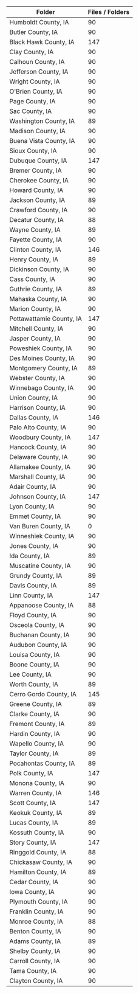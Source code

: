 | Folder                   |   Files / Folders |
|--------------------------|-------------------|
| Humboldt County, IA      |                90 |
| Butler County, IA        |                90 |
| Black Hawk County, IA    |               147 |
| Clay County, IA          |                90 |
| Calhoun County, IA       |                90 |
| Jefferson County, IA     |                90 |
| Wright County, IA        |                90 |
| O'Brien County, IA       |                90 |
| Page County, IA          |                90 |
| Sac County, IA           |                90 |
| Washington County, IA    |                89 |
| Madison County, IA       |                90 |
| Buena Vista County, IA   |                90 |
| Sioux County, IA         |                90 |
| Dubuque County, IA       |               147 |
| Bremer County, IA        |                90 |
| Cherokee County, IA      |                90 |
| Howard County, IA        |                90 |
| Jackson County, IA       |                89 |
| Crawford County, IA      |                90 |
| Decatur County, IA       |                88 |
| Wayne County, IA         |                89 |
| Fayette County, IA       |                90 |
| Clinton County, IA       |               146 |
| Henry County, IA         |                89 |
| Dickinson County, IA     |                90 |
| Cass County, IA          |                90 |
| Guthrie County, IA       |                89 |
| Mahaska County, IA       |                90 |
| Marion County, IA        |                90 |
| Pottawattamie County, IA |               147 |
| Mitchell County, IA      |                90 |
| Jasper County, IA        |                90 |
| Poweshiek County, IA     |                90 |
| Des Moines County, IA    |                90 |
| Montgomery County, IA    |                89 |
| Webster County, IA       |                90 |
| Winnebago County, IA     |                90 |
| Union County, IA         |                90 |
| Harrison County, IA      |                90 |
| Dallas County, IA        |               146 |
| Palo Alto County, IA     |                90 |
| Woodbury County, IA      |               147 |
| Hancock County, IA       |                90 |
| Delaware County, IA      |                90 |
| Allamakee County, IA     |                90 |
| Marshall County, IA      |                90 |
| Adair County, IA         |                90 |
| Johnson County, IA       |               147 |
| Lyon County, IA          |                90 |
| Emmet County, IA         |                90 |
| Van Buren County, IA     |                 0 |
| Winneshiek County, IA    |                90 |
| Jones County, IA         |                90 |
| Ida County, IA           |                89 |
| Muscatine County, IA     |                90 |
| Grundy County, IA        |                89 |
| Davis County, IA         |                89 |
| Linn County, IA          |               147 |
| Appanoose County, IA     |                88 |
| Floyd County, IA         |                90 |
| Osceola County, IA       |                90 |
| Buchanan County, IA      |                90 |
| Audubon County, IA       |                90 |
| Louisa County, IA        |                90 |
| Boone County, IA         |                90 |
| Lee County, IA           |                90 |
| Worth County, IA         |                89 |
| Cerro Gordo County, IA   |               145 |
| Greene County, IA        |                89 |
| Clarke County, IA        |                90 |
| Fremont County, IA       |                89 |
| Hardin County, IA        |                90 |
| Wapello County, IA       |                90 |
| Taylor County, IA        |                89 |
| Pocahontas County, IA    |                89 |
| Polk County, IA          |               147 |
| Monona County, IA        |                90 |
| Warren County, IA        |               146 |
| Scott County, IA         |               147 |
| Keokuk County, IA        |                89 |
| Lucas County, IA         |                89 |
| Kossuth County, IA       |                90 |
| Story County, IA         |               147 |
| Ringgold County, IA      |                88 |
| Chickasaw County, IA     |                90 |
| Hamilton County, IA      |                89 |
| Cedar County, IA         |                90 |
| Iowa County, IA          |                90 |
| Plymouth County, IA      |                90 |
| Franklin County, IA      |                90 |
| Monroe County, IA        |                88 |
| Benton County, IA        |                90 |
| Adams County, IA         |                89 |
| Shelby County, IA        |                90 |
| Carroll County, IA       |                90 |
| Tama County, IA          |                90 |
| Clayton County, IA       |                90 |